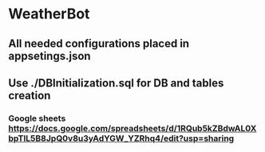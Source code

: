 # WeatherBot
## All needed configurations placed in appsetings.json
## Use ./DBInitialization.sql for DB and tables creation
### Google sheets https://docs.google.com/spreadsheets/d/1RQub5kZBdwAL0XbpTIL5B8JpQ0v8u3yAdYGW_YZRhq4/edit?usp=sharing
